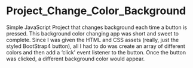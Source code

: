 # Project_Change_Color_Background
Simple JavaScript Project that changes background each time a button is pressed.
This background color changing app was short and sweet to complete. Since I was given the HTML and CSS assets (really, just the styled BootStrap4 button), all I had to do was create an array of different colors and then add a ‘click' event listener to the button. Once the button was clicked, a different background color would appear.
